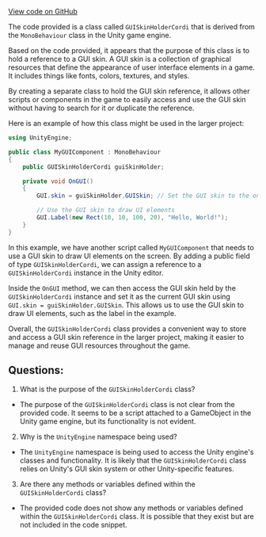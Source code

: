 [View code on GitHub](https://github.com/TieHaxJan/Brick-Force/Assembly-CSharp\GUISkinHolderCordi.cs)

The code provided is a class called `GUISkinHolderCordi` that is derived from the `MonoBehaviour` class in the Unity game engine. 

Based on the code provided, it appears that the purpose of this class is to hold a reference to a GUI skin. A GUI skin is a collection of graphical resources that define the appearance of user interface elements in a game. It includes things like fonts, colors, textures, and styles.

By creating a separate class to hold the GUI skin reference, it allows other scripts or components in the game to easily access and use the GUI skin without having to search for it or duplicate the reference.

Here is an example of how this class might be used in the larger project:

```csharp
using UnityEngine;

public class MyGUIComponent : MonoBehaviour
{
    public GUISkinHolderCordi guiSkinHolder;

    private void OnGUI()
    {
        GUI.skin = guiSkinHolder.GUISkin; // Set the GUI skin to the one held by the GUISkinHolderCordi instance

        // Use the GUI skin to draw UI elements
        GUI.Label(new Rect(10, 10, 100, 20), "Hello, World!");
    }
}
```

In this example, we have another script called `MyGUIComponent` that needs to use a GUI skin to draw UI elements on the screen. By adding a public field of type `GUISkinHolderCordi`, we can assign a reference to a `GUISkinHolderCordi` instance in the Unity editor.

Inside the `OnGUI` method, we can then access the GUI skin held by the `GUISkinHolderCordi` instance and set it as the current GUI skin using `GUI.skin = guiSkinHolder.GUISkin`. This allows us to use the GUI skin to draw UI elements, such as the label in the example.

Overall, the `GUISkinHolderCordi` class provides a convenient way to store and access a GUI skin reference in the larger project, making it easier to manage and reuse GUI resources throughout the game.
## Questions: 
 1. What is the purpose of the `GUISkinHolderCordi` class?
- The purpose of the `GUISkinHolderCordi` class is not clear from the provided code. It seems to be a script attached to a GameObject in the Unity game engine, but its functionality is not evident.

2. Why is the `UnityEngine` namespace being used?
- The `UnityEngine` namespace is being used to access the Unity engine's classes and functionality. It is likely that the `GUISkinHolderCordi` class relies on Unity's GUI skin system or other Unity-specific features.

3. Are there any methods or variables defined within the `GUISkinHolderCordi` class?
- The provided code does not show any methods or variables defined within the `GUISkinHolderCordi` class. It is possible that they exist but are not included in the code snippet.